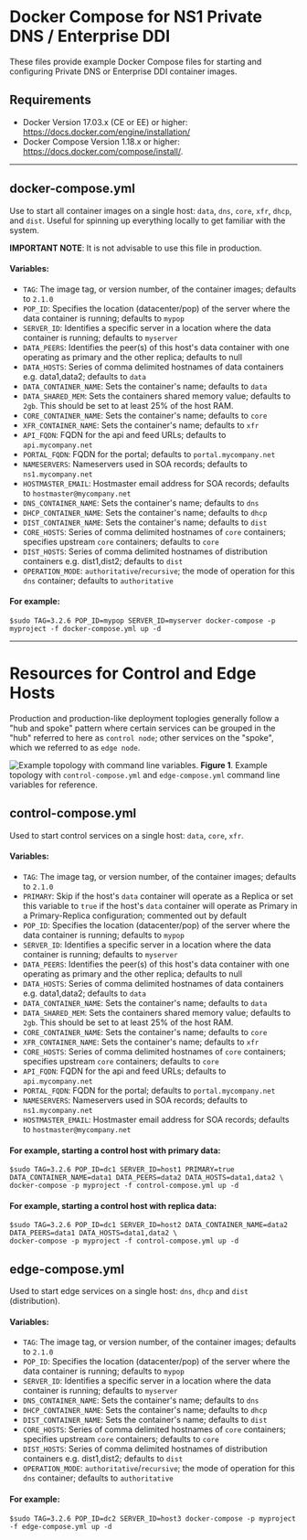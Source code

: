 # Docker Compose for NS1 Private DNS / Enterprise DDI

These files provide example Docker Compose files for starting and configuring Private DNS or Enterprise DDI container images.

## Requirements

- Docker Version 17.03.x (CE or EE) or higher: https://docs.docker.com/engine/installation/
- Docker Compose Version 1.18.x or higher: https://docs.docker.com/compose/install/.

---

## docker-compose.yml

Use to start all container images on a single host: `data`, `dns`, `core`, `xfr`, `dhcp`, and `dist`. Useful for spinning up everything locally to get familiar with the system.

**IMPORTANT NOTE**: It is not advisable to use this file in production.

#### Variables:

- `TAG`: The image tag, or version number, of the container images; defaults to `2.1.0`
- `POP_ID`: Specifies the location (datacenter/pop) of the server where the data container is running; defaults to `mypop`
- `SERVER_ID`: Identifies a specific server in a location where the data container is running; defaults to `myserver`
- `DATA_PEERS`: Identifies the peer(s) of this host's data container with one operating as primary and the other replica; defaults to null
- `DATA_HOSTS`: Series of comma delimited hostnames of data containers e.g. data1,data2; defaults to `data`
- `DATA_CONTAINER_NAME`: Sets the container's name; defaults to `data`
- `DATA_SHARED_MEM`: Sets the containers shared memory value; defaults to `2gb`. This should be set to at least 25% of the host RAM.
- `CORE_CONTAINER_NAME`: Sets the container's name; defaults to `core`
- `XFR_CONTAINER_NAME`: Sets the container's name; defaults to `xfr`
- `API_FQDN`: FQDN for the api and feed URLs; defaults to `api.mycompany.net`
- `PORTAL_FQDN`: FQDN for the portal; defaults to `portal.mycompany.net`
- `NAMESERVERS`: Nameservers used in SOA records; defaults to `ns1.mycompany.net`
- `HOSTMASTER_EMAIL`: Hostmaster email address for SOA records; defaults to `hostmaster@mycompany.net`
- `DNS_CONTAINER_NAME`: Sets the container's name; defaults to `dns`
- `DHCP_CONTAINER_NAME`: Sets the container's name; defaults to `dhcp`
- `DIST_CONTAINER_NAME`: Sets the container's name; defaults to `dist`
- `CORE_HOSTS`: Series of comma delimited hostnames of `core` containers; specifies upstream `core` containers; defaults to `core`
- `DIST_HOSTS`: Series of comma delimited hostnames of distribution containers e.g. dist1,dist2; defaults to `dist`
- `OPERATION_MODE`: `authoritative`/`recursive`; the mode of operation for this `dns` container; defaults to `authoritative`

#### For example:

```shell
$sudo TAG=3.2.6 POP_ID=mypop SERVER_ID=myserver docker-compose -p myproject -f docker-compose.yml up -d
```

---


# Resources for Control and Edge Hosts
Production and production-like deployment toplogies generally follow a "hub and spoke" pattern where certain services can be grouped in the "hub" referred to here as `control node`; other services on the "spoke", which we referred to as `edge node`.

![Example topology with command line variables.](figure2.png)
**Figure 1**. Example topology with `control-compose.yml` and `edge-compose.yml` command line variables for reference.


## control-compose.yml

Used to start control services on a single host: `data`, `core`, `xfr`.

#### Variables:

- `TAG`: The image tag, or version number, of the container images; defaults to `2.1.0`
- `PRIMARY`: Skip if the host's `data` container will operate as a Replica or set this variable to `true` if the host's `data` container will operate as Primary in a Primary-Replica configuration; commented out by default
- `POP_ID`: Specifies the location (datacenter/pop) of the server where the data container is running; defaults to `mypop`
- `SERVER_ID`: Identifies a specific server in a location where the data container is running; defaults to `myserver`
- `DATA_PEERS`: Identifies the peer(s) of this host's data container with one operating as primary and the other replica; defaults to null
- `DATA_HOSTS`: Series of comma delimited hostnames of data containers e.g. data1,data2; defaults to `data`
- `DATA_CONTAINER_NAME`: Sets the container's name; defaults to `data`
- `DATA_SHARED_MEM`: Sets the containers shared memory value; defaults to `2gb`. This should be set to at least 25% of the host RAM.
- `CORE_CONTAINER_NAME`: Sets the container's name; defaults to `core`
- `XFR_CONTAINER_NAME`: Sets the container's name; defaults to `xfr`
- `CORE_HOSTS`: Series of comma delimited hostnames of `core` containers; specifies upstream `core` containers; defaults to `core`
- `API_FQDN`: FQDN for the api and feed URLs; defaults to `api.mycompany.net`
- `PORTAL_FQDN`: FQDN for the portal; defaults to `portal.mycompany.net`
- `NAMESERVERS`: Nameservers used in SOA records; defaults to `ns1.mycompany.net`
- `HOSTMASTER_EMAIL`: Hostmaster email address for SOA records; defaults to `hostmaster@mycompany.net`

#### For example, starting a control host with primary data:

```shell
$sudo TAG=3.2.6 POP_ID=dc1 SERVER_ID=host1 PRIMARY=true DATA_CONTAINER_NAME=data1 DATA_PEERS=data2 DATA_HOSTS=data1,data2 \
docker-compose -p myproject -f control-compose.yml up -d
```

#### For example, starting a control host with replica data:

```shell
$sudo TAG=3.2.6 POP_ID=dc1 SERVER_ID=host2 DATA_CONTAINER_NAME=data2 DATA_PEERS=data1 DATA_HOSTS=data1,data2 \
docker-compose -p myproject -f control-compose.yml up -d
```


## edge-compose.yml

Used to start edge services on a single host: `dns`, `dhcp` and `dist` (distribution).

#### Variables:

- `TAG`: The image tag, or version number, of the container images; defaults to `2.1.0`
- `POP_ID`: Specifies the location (datacenter/pop) of the server where the data container is running; defaults to `mypop`
- `SERVER_ID`: Identifies a specific server in a location where the data container is running; defaults to `myserver`
- `DNS_CONTAINER_NAME`: Sets the container's name; defaults to `dns`
- `DHCP_CONTAINER_NAME`: Sets the container's name; defaults to `dhcp`
- `DIST_CONTAINER_NAME`: Sets the container's name; defaults to `dist`
- `CORE_HOSTS`: Series of comma delimited hostnames of `core` containers; specifies upstream `core` containers; defaults to `core`
- `DIST_HOSTS`: Series of comma delimited hostnames of distribution containers e.g. dist1,dist2; defaults to `dist`
- `OPERATION_MODE`: `authoritative`/`recursive`; the mode of operation for this `dns` container; defaults to `authoritative`

#### For example:

```shell
$sudo TAG=3.2.6 POP_ID=dc2 SERVER_ID=host3 docker-compose -p myproject -f edge-compose.yml up -d
```
